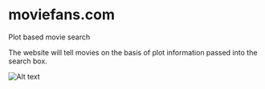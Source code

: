 # moviefans.com
Plot based movie search

The website will tell movies on the basis of plot information passed into the search box. 

![Alt text](/mfhome.jpg?raw=true "Optional Title")
